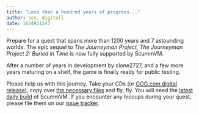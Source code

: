 ```yaml
---
title: "Less than a hundred years of progress..."
author: sev, digitall
date: 1624921247
---
```


Prepare for a quest that spans more than 1200 years and 7 astounding worlds. The epic sequel to _The Journeyman Project_, _The Journeyman Project 2: Buried in Time_ is now fully supported by ScummVM.

After a number of years in development by clone2727, and a few more years maturing on a shelf, the game is finally ready for public testing.

Please help us with this journey. Take your CDs (or [GOG.com digital release](https://www.gog.com/game/journeyman_project_2?pp=22d200f8670dbdb3e253a90eee5098477c95c23d)), copy over [the necessary files](https://wiki.scummvm.org/index.php?title=The_Journeyman_Project_2:_Buried_in_Time) and fly, fly. You will need the [latest daily build](https://www.scummvm.org/downloads/#daily) of ScummVM. If you encounter any hiccups during your quest, please file them on our [issue tracker](https://bugs.scummvm.org/).
